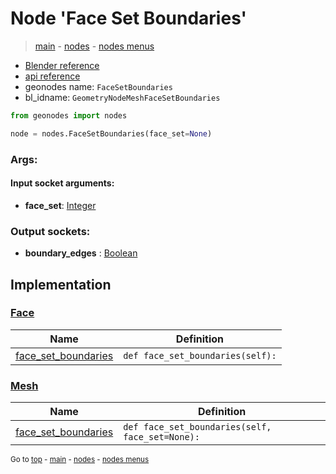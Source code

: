 # Node 'Face Set Boundaries'

> [main](../structure.md) - [nodes](nodes.md) - [nodes menus](nodes_menus.md)

- [Blender reference](https://docs.blender.org/manual/en/latest/modeling/geometry_nodes/mesh/face_set_boundaries.html)
- [api reference](https://docs.blender.org/api/current/bpy.types.GeometryNodeMeshFaceSetBoundaries.html)
- geonodes name: `FaceSetBoundaries`
- bl_idname: `GeometryNodeMeshFaceSetBoundaries`

```python
from geonodes import nodes

node = nodes.FaceSetBoundaries(face_set=None)
```

### Args:

#### Input socket arguments:

- **face_set**: [Integer](Integer.md)

### Output sockets:

- **boundary_edges** : [Boolean](Boolean.md)

## Implementation

### [Face](Face.md)

| Name | Definition |
|------|------------|
 | [face_set_boundaries](Face.md#face_set_boundaries) | `def face_set_boundaries(self):` |

### [Mesh](Mesh.md)

| Name | Definition |
|------|------------|
 | [face_set_boundaries](Mesh.md#face_set_boundaries) | `def face_set_boundaries(self, face_set=None):` |

<sub>Go to [top](#node-{wnode.bnode.name}) - [main](../structure.md) - [nodes](nodes.md) - [nodes menus](nodes_menus.md)</sub>

